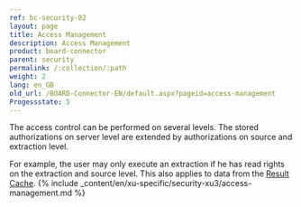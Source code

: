 ```yaml
---
ref: bc-security-02
layout: page
title: Access Management
description: Access Management
product: board-connector
parent: security
permalink: /:collection/:path
weight: 2
lang: en_GB
old_url: /BOARD-Connector-EN/default.aspx?pageid=access-management
Progessstate: 5
---
```


The access control can be performed on several levels. The stored authorizations on server level are extended by authorizations on source and extraction level.

For example, the user may only execute an extraction if he has read rights on the extraction and source level. 
This also applies to data from the [Result Cache](./getting-started/general-settings).
{% include _content/en/xu-specific/security-xu3/access-management.md %}